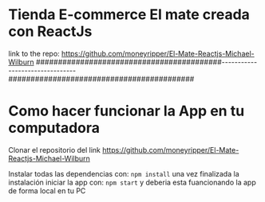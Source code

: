 # Tienda E-commerce El mate creada con ReactJs

link to the repo:
                    https://github.com/moneyripper/El-Mate-Reactjs-Michael-Wilburn
##########################################--------------------------------##########################################

# Como hacer funcionar la App en tu computadora

Clonar el repositorio del link  https://github.com/moneyripper/El-Mate-Reactjs-Michael-Wilburn

Instalar todas las dependencias con:
`npm install`
una  vez finalizada la instalación iniciar la app con:
`npm start`
y deberia esta fuancionando la app de forma local en tu PC












